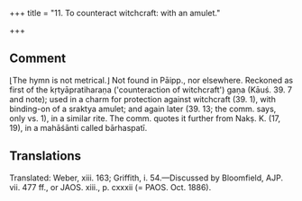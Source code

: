 +++
title = "11. To counteract witchcraft: with an amulet."

+++
## Comment
⌊The hymn is not metrical.⌋ Not found in Pāipp., nor elsewhere. Reckoned as first of the kṛtyāpratiharaṇa ('counteraction of witchcraft') gaṇa (Kāuś. 39. 7 and note); used in a charm for protection against witchcraft (39. 1), with binding-on of a sraktya amulet; and again later (39. 13; the comm. says, only vs. 1), in a similar rite. The comm. quotes it further from Nakṣ. K. (17, 19), in a mahāśānti called bārhaspatī.


## Translations
Translated: Weber, xiii. 163; Griffith, i. 54.—Discussed by Bloomfield, AJP. vii. 477 ff., or JAOS. xiii., p. cxxxii (= PAOS. Oct. 1886).
